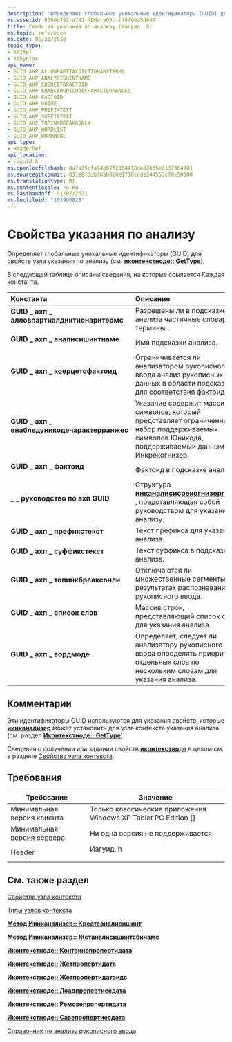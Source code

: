 ```yaml
---
description: 'Определяет глобальные уникальные идентификаторы (GUID) для свойств узла указания по анализу (см. Иконтекстноде:: GetType).'
ms.assetid: 8300c792-a741-49de-a03b-f4840ea5d647
title: Свойства указания по анализу (Иагуид. h)
ms.topic: reference
ms.date: 05/31/2018
topic_type:
- APIRef
- kbSyntax
api_name:
- GUID_AHP_ALLOWPARTIALDICTIONARYTERMS
- GUID_AHP_ANALYSISHINTNAME
- GUID_AHP_COERCETOFACTOID
- GUID_AHP_ENABLEDUNICODECHARACTERRANGES
- GUID_AHP_FACTOID
- GUID_AHP_GUIDE
- GUID_AHP_PREFIXTEXT
- GUID_AHP_SUFFIXTEXT
- GUID_AHP_TOPINKBREAKSONLY
- GUID_AHP_WORDLIST
- GUID_AHP_WORDMODE
api_type:
- HeaderDef
api_location:
- iaguid.h
ms.openlocfilehash: 8a7a25cfa94bb7f2354418ded2b35e3137364901
ms.sourcegitcommit: 831e8f3db78ab820e1710cede244553c70e50500
ms.translationtype: MT
ms.contentlocale: ru-RU
ms.lasthandoff: 01/07/2021
ms.locfileid: "103990825"
---
```

# <a name="analysis-hint-properties"></a>Свойства указания по анализу

Определяет глобальные уникальные идентификаторы (GUID) для свойств узла указания по анализу (см. [**иконтекстноде:: GetType**](icontextnode-gettype.md)).

В следующей таблице описаны сведения, на которые ссылается Каждая константа.



| Константа                                                                                                                                                                                                                                  | Описание                                                                                                                                               |
|:------------------------------------------------------------------------------------------------------------------------------------------------------------------------------------------------------------------------------------------|:----------------------------------------------------------------------------------------------------------------------------------------------------------|
| <span id="GUID_AHP_ALLOWPARTIALDICTIONARYTERMS"></span><span id="guid_ahp_allowpartialdictionaryterms"></span><dl> <dt>**GUID \_ ахп \_ алловпартиалдиктионаритермс**</dt> </dl>       | Разрешены ли в подсказке анализа частичные словарные термины.<br/>                                                                              |
| <span id="GUID_AHP_ANALYSISHINTNAME"></span><span id="guid_ahp_analysishintname"></span><dl> <dt>**GUID \_ ахп \_ аналисишинтнаме**</dt> </dl>                                        | Имя подсказки анализа.<br/>                                                                                                                  |
| <span id="GUID_AHP_COERCETOFACTOID"></span><span id="guid_ahp_coercetofactoid"></span><dl> <dt>**GUID \_ ахп \_ коерцетофактоид**</dt> </dl>                                           | Ограничивается ли анализатором рукописного ввода анализ рукописных данных в области подсказки для соответствия фактоид.<br/>                                          |
| <span id="GUID_AHP_ENABLEDUNICODECHARACTERRANGES"></span><span id="guid_ahp_enabledunicodecharacterranges"></span><dl> <dt>**GUID \_ ахп \_ енабледуникодечарактерранжес**</dt> </dl> | Указание содержит массив символов, который представляет ограниченный набор поддерживаемых символов Юникода, поддерживаемый данным Инкрекогнизер.<br/> |
| <span id="GUID_AHP_FACTOID"></span><span id="guid_ahp_factoid"></span><dl> <dt>**GUID \_ ахп \_ фактоид**</dt> </dl>                                                                   | Фактоид в подсказке анализа.<br/>                                                                                                               |
| <span id="GUID_AHP_GUIDE"></span><span id="guid_ahp_guide"></span><dl> <dt>**\_ \_ руководство по ахп GUID**</dt> </dl>                                                                         | Структура [**инканалисисрекогнизергуиде**](inkanalysisrecognizerguide.md) , представляющая собой руководством для указания по анализу.<br/>                 |
| <span id="GUID_AHP_PREFIXTEXT"></span><span id="guid_ahp_prefixtext"></span><dl> <dt>**GUID \_ ахп \_ префикстекст**</dt> </dl>                                                          | Текст префикса для указания анализа.<br/>                                                                                                           |
| <span id="GUID_AHP_SUFFIXTEXT"></span><span id="guid_ahp_suffixtext"></span><dl> <dt>**GUID \_ ахп \_ суффикстекст**</dt> </dl>                                                          | Текст суффикса в подсказке анализа.<br/>                                                                                                           |
| <span id="GUID_AHP_TOPINKBREAKSONLY"></span><span id="guid_ahp_topinkbreaksonly"></span><dl> <dt>**GUID \_ ахп \_ топинкбреаксонли**</dt> </dl>                                        | Отключаются ли множественные сегменты в результатах распознавания рукописного ввода.<br/>                                                                |
| <span id="GUID_AHP_WORDLIST"></span><span id="guid_ahp_wordlist"></span><dl> <dt>**GUID \_ ахп \_ список слов**</dt> </dl>                                                                | Массив строк, представляющий список слов для указания анализа.<br/>                                                                       |
| <span id="GUID_AHP_WORDMODE"></span><span id="guid_ahp_wordmode"></span><dl> <dt>**GUID \_ ахп \_ вордмоде**</dt> </dl>                                                                | Определяет, следует ли анализатору рукописного ввода определять приоритеты отдельных слов по нескольким словам для указания анализа.<br/>                                      |



## <a name="remarks"></a>Комментарии

Эти идентификаторы GUID используются для указания свойств, которые [**иинканализер**](iinkanalyzer.md) может установить для узла контекста указания анализа (см. раздел [**Иконтекстноде:: GetType**](icontextnode-gettype.md)).

Сведения о получении или задании свойств [**иконтекстноде**](icontextnode.md) в целом см. в разделе [Свойства узла контекста](context-node-properties.md).

## <a name="requirements"></a>Требования



| Требование | Значение |
|-------------------------------------|-------------------------------------------------------------------------------------|
| Минимальная версия клиента<br/> | Только классические приложения Windows XP Tablet PC Edition \[\]<br/>                       |
| Минимальная версия сервера<br/> | Ни одна версия не поддерживается<br/>                                                           |
| Header<br/>                   | <dl> <dt>Иагуид. h</dt> </dl> |



## <a name="see-also"></a>См. также раздел

<dl> <dt>

[Свойства узла контекста](context-node-properties.md)
</dt> <dt>

[Типы узлов контекста](context-node-types.md)
</dt> <dt>

[**Метод Иинканализер:: Креатеаналисишинт**](iinkanalyzer-createanalysishint.md)
</dt> <dt>

[**Метод Иинканализер:: Жетаналисишинтсбинаме**](iinkanalyzer-getanalysishintsbyname.md)
</dt> <dt>

[**Иконтекстноде:: Контаинспропертидата**](icontextnode-containspropertydata.md)
</dt> <dt>

[**Иконтекстноде:: Жетпропертидата**](icontextnode-getpropertydata.md)
</dt> <dt>

[**Иконтекстноде:: Жетпропертидатаидс**](icontextnode-getpropertydataids.md)
</dt> <dt>

[**Иконтекстноде:: Лоадпропертиесдата**](icontextnode-loadpropertiesdata.md)
</dt> <dt>

[**Иконтекстноде:: Ремовепропертидата**](icontextnode-removepropertydata.md)
</dt> <dt>

[**Иконтекстноде:: Савепропертиесдата**](icontextnode-savepropertiesdata.md)
</dt> <dt>

[Справочник по анализу рукописного ввода](ink-analysis-reference.md)
</dt> </dl>

 

 




